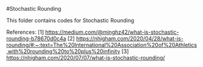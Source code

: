 #Stochastic Rounding 

This folder contains codes for Stochastic Rounding

References:
[1] https://medium.com/@minghz42/what-is-stochastic-rounding-b78670d0c4a
[2] https://nhigham.com/2020/04/28/what-is-rounding/#:~:text=The%20International%20Association%20of%20Athletics,with%20rounding%20to%20plus%20infinity
[3] https://nhigham.com/2020/07/07/what-is-stochastic-rounding/
